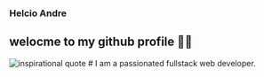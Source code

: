 ### Helcio Andre

## welocme to my github profile 👋🏽
<img src="https://cdn.everydaypower.com/wp-content/uploads/2017/03/Inspirational-quote-14.jpg" alt="inspirational quote">
# I am a passionated fullstack web developer.
<!--
**helciodev/helciodev** is a ✨ _special_ ✨ repository because its `README.md` (this file) appears on your GitHub profile.


-->
